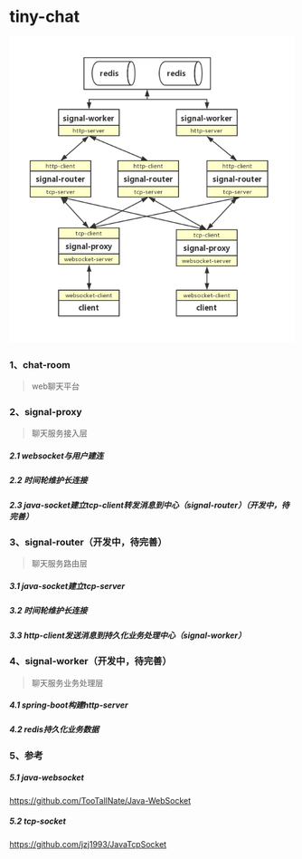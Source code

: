 # tiny-chat
![ad](https://github.com/guijiamin/tiny-chat/blob/master/sys.png)

### 1、chat-room
> web聊天平台

### 2、signal-proxy
> 聊天服务接入层
##### 2.1 websocket与用户建连
##### 2.2 时间轮维护长连接
##### 2.3 java-socket建立tcp-client转发消息到中心（signal-router）（开发中，待完善）

### 3、signal-router（开发中，待完善）
> 聊天服务路由层
##### 3.1 java-socket建立tcp-server
##### 3.2 时间轮维护长连接
##### 3.3 http-client发送消息到持久化业务处理中心（signal-worker）

### 4、signal-worker（开发中，待完善）
> 聊天服务业务处理层
##### 4.1 spring-boot构建http-server
##### 4.2 redis持久化业务数据

### 5、参考
##### 5.1 java-websocket
https://github.com/TooTallNate/Java-WebSocket
##### 5.2 tcp-socket
https://github.com/jzj1993/JavaTcpSocket